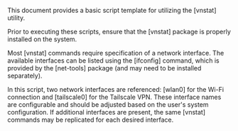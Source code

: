 This document provides a basic script template for utilizing the [vnstat] utility.

Prior to executing these scripts, ensure that the [vnstat] package is properly installed on the system.

Most [vnstat] commands require specification of a network interface. The available interfaces can be listed using the [ifconfig] command, which is provided by the [net-tools] package (and may need to be installed separately).

In this script, two network interfaces are referenced: [wlan0] for the Wi-Fi connection and [tailscale0] for the Tailscale VPN. These interface names are configurable and should be adjusted based on the user's system configuration. If additional interfaces are present, the same [vnstat] commands may be replicated for each desired interface. 